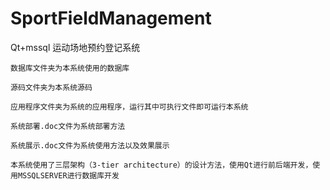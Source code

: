 # SportFieldManagement
Qt+mssql 运动场地预约登记系统

	数据库文件夹为本系统使用的数据库

	源码文件夹为本系统源码
	
	应用程序文件夹为系统的应用程序，运行其中可执行文件即可运行本系统
	
	系统部署.doc文件为系统部署方法
	
  	系统展示.doc文件为系统使用方法以及效果展示
		
	本系统使用了三层架构（3-tier architecture）的设计方法，使用Qt进行前后端开发，使用MSSQLSERVER进行数据库开发
